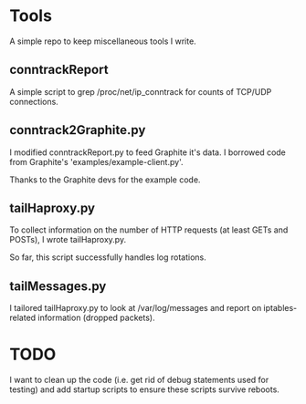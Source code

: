 Tools
=====

A simple repo to keep miscellaneous tools I write.

conntrackReport
---------------
A simple script to grep /proc/net/ip_conntrack for counts of TCP/UDP connections.

conntrack2Graphite.py
---------------------
I modified conntrackReport.py to feed Graphite it's data.  I borrowed code from Graphite's 'examples/example-client.py'.

Thanks to the Graphite devs for the example code.

tailHaproxy.py
--------------
To collect information on the number of HTTP requests (at least GETs and POSTs), I wrote tailHaproxy.py.

So far, this script successfully handles log rotations.

tailMessages.py
---------------
I tailored tailHaproxy.py to look at /var/log/messages and report on iptables-related information (dropped packets).

TODO
====
I want to clean up the code (i.e. get rid of debug statements used for testing) and add startup scripts to ensure these scripts survive reboots.
